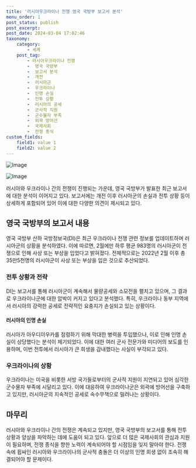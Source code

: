 ```yaml
---
title: '러시아우크라이나 전쟁 영국 국방부 보고서 분석'
menu_order: 1
post_status: publish
post_excerpt: 
post_date: 2024-03-04 17:02:46
taxonomy:
    category:
        - 세계
    post_tag:
        - 러시아우크라이나 전쟁
        -  영국 국방부
        -  보고서 분석
        -  개전
        -  러시아군
        -  우크라이나
        -  인명 손실
        -  전투 상황
        -  러시아의 공세
        -  군사적 지원
        -  군수물자 부족
        -  외곽 방어선
        -  국제사회
        -  전쟁 종식
custom_fields:
    field1: value 1
    field2: value 2
---
```


![Image](https://imgnews.pstatic.net/image/001/2024/03/04/PTA20240223041101009_P4_20240304084706597.jpg?type=w647)

![Image](https://imgnews.pstatic.net/image/001/2024/03/04/AKR20240304017100009_01_i_P4_20240304084706602.jpg?type=w647)

러시아와 우크라이나 간의 전쟁이 진행되는 가운데, 영국 국방부가 발표한 최근 보고서에 대한 분석이 이어지고 있다. 보고서에는 개전 이후 러시아군의 손실과 전투 상황 등이 상세하게 포함되어 있어 이에 대한 다양한 의견이 제시되고 있다.
## 영국 국방부의 보고서 내용
영국 국방부 산하 국방정보국(DI)은 최근 우크라이나 전쟁 관련 정보를 업데이트하며 러시아군의 상황을 분석하였다. 이에 따르면, 2월에만 하루 평균 983명의 러시아군이 전쟁으로 인해 사상 또는 부상을 입었다고 밝혀졌다. 전체적으로는 2022년 2월 이후 총 35만5천명의 러시아군이 사상 또는 부상을 입은 것으로 추산되었다.
### 전투 상황과 전략
DI는 보고서를 통해 러시아군이 계속해서 물량공세와 소모전을 펼치고 있으며, 그 결과로 우크라이나군에 대한 압박이 커지고 있다고 분석했다. 특히, 우크라이나 동부 지역에서 러시아의 강력한 공세로 전략적인 요충지가 손실되고 있는 상황이다.
#### 러시아의 인명 손실
러시아가 아우디이우카를 점령하기 위해 막대한 병력을 투입했으나, 이로 인해 인명 손실이 상당했다는 분석이 제기되었다. 이에 대한 여러 군사 전문가와 미디어의 보도를 인용하며, 이번 전투에서 러시아가 큰 희생을 감내했다는 사실이 부각되고 있다.
### 우크라이나의 상황
우크라이나는 미국을 비롯한 서방 국가들로부터의 군사적 지원이 지연되고 있어 심각한 군수물자 부족에 시달리고 있다. 이에 대응하여 우크라이나군은 외곽에 방어선을 구축하고 있지만, 러시아군의 지속적인 공세로 속수무책으로 밀려나는 상황이다.
## 마무리
러시아와 우크라이나 간의 전쟁은 계속되고 있지만, 영국 국방부의 보고서를 통해 전투 상황과 양상을 파악하는 데에 도움이 되고 있다. 앞으로 더 많은 국제사회의 관심과 지원이 필요하며, 전쟁 종식을 향한 노력이 계속되어야 할 시점임을 잊지 말아야 한다. 전쟁 속에 휩싸인 러시아와 우크라이나의 군사적 충돌은 더 이상의 인명 희생 없이 조속히 해결되어야 할 문제이다.
